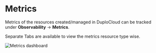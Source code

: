 # Metrics

Metrics of the resources created/managed in DuploCloud can be tracked under **Observability** -> **Metrics**.

Separate Tabs are available to view the metrics resource type wise.

<div align="left">

<img src="../../.gitbook/assets/image (37) (3) (1).png" alt="Metrics dashboard">

</div>
